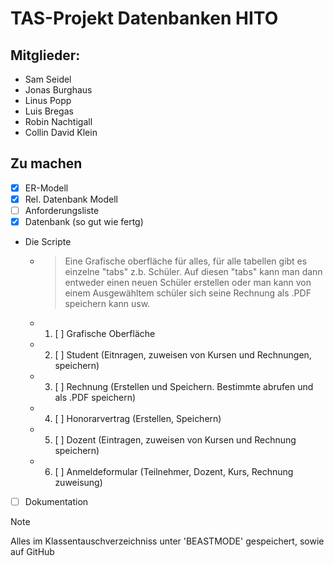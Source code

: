 # TAS-Projekt Datenbanken HITO
## Mitglieder:
* Sam Seidel
* Jonas Burghaus
* Linus Popp
* Luis Bregas
* Robin Nachtigall
* Collin David Klein
  
## Zu machen
- [X] ER-Modell
- [X] Rel. Datenbank Modell
- [ ] Anforderungsliste
- [X] Datenbank (so gut wie fertg)
- Die Scripte
  -  >Eine Grafische oberfläche für alles, für alle tabellen gibt es einzelne "tabs" z.b. Schüler. Auf diesen "tabs" kann man dann entweder einen neuen Schüler erstellen oder man kann von einem Ausgewähltem schüler sich seine Rechnung als .PDF speichern kann usw.
  - 1. [ ] Grafische Oberfläche
  - 2. [ ] Student (Eitnragen, zuweisen von Kursen und Rechnungen, speichern)
  - 3. [ ] Rechnung (Erstellen und Speichern. Bestimmte abrufen und als .PDF speichern)
  - 4. [ ] Honorarvertrag (Erstellen, Speichern)
  - 5. [ ] Dozent (Eintragen, zuweisen von Kursen und Rechnung speichern)
  - 6. [ ] Anmeldeformular (Teilnehmer, Dozent, Kurs, Rechnung zuweisung)
- [ ] Dokumentation

> [!NOTE]
> Alles im Klassentauschverzeichniss unter 'BEASTMODE' gespeichert, sowie auf GitHub 
